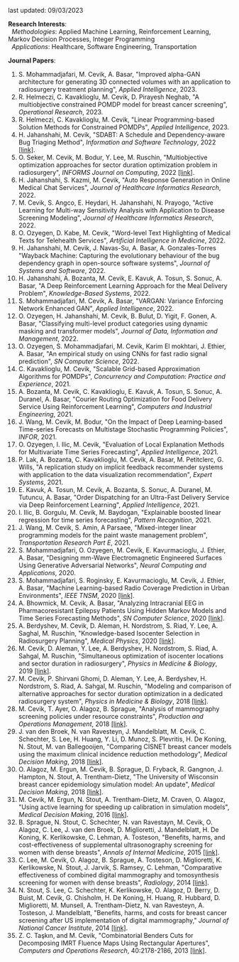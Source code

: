 last updated: 09/03/2023

**Research Interests**:\
  *Methodologies*: Applied Machine Learning, Reinforcement Learning, Markov Decision Processes, Integer Programming\
  *Applications*: Healthcare, Software Engineering, Transportation

**Journal Papers**:
1. S. Mohammadjafari, M. Cevik, A. Basar, "Improved alpha-GAN architecture for generating 3D connected volumes with an application to radiosurgery treatment planning", *Applied Intelligence*, 2023.
1. R. Helmeczi, C. Kavaklioglu, M. Cevik, D. Pirayesh Neghab, "A multiobjective constrained POMDP model for breast cancer screening", *Operational Research*, 2023.
1. R. Helmeczi, C. Kavaklioglu, M. Cevik, "Linear Programming-based Solution Methods for Constrained POMDPs", *Applied Intelligence*, 2023.
1. H. Jahanshahi, M. Cevik, "SDABT: A Schedule and Dependency-aware Bug Triaging Method", *Information and Software Technology*, 2022 [[link]](https://arxiv.org/abs/2204.05972).
1. O. Seker, M. Cevik, M. Bodur, Y. Lee, M. Ruschin, "Multiobjective optimization approaches for sector duration optimization problem in radiosurgery", *INFORMS Journal on Computing*, 2022  [[link]](https://arxiv.org/pdf/2104.13878.pdf).
1. H. Jahanshahi, S. Kazmi, M. Cevik, "Auto Response Generation in Online Medical Chat Services", *Journal of Healthcare Informatics Research*, 2022.
1. M. Cevik, S. Angco, E. Heydari, H. Jahanshahi, N. Prayogo, "Active Learning for Multi-way Sensitivity Analysis with Application to Disease Screening Modeling", *Journal of Healthcare Informatics Research*, 2022.
1. O. Ozyegen, D. Kabe, M. Cevik, "Word-level Text Highlighting of Medical Texts for Telehealth Services", *Artificial Intelligence in Medicine*, 2022.
1. H. Jahanshahi, M. Cevik, J. Navas-Su, A. Basar, A. Gonzales-Torres "Wayback Machine: Capturing the evolutionary behaviour of the bug dependency graph in open-source software systems", *Journal of Systems and Software*, 2022.
1. H. Jahanshahi, A. Bozanta, M. Cevik, E. Kavuk, A. Tosun, S. Sonuc, A. Basar, "A Deep Reinforcement Learning Approach for the Meal Delivery Problem", *Knowledge-Based Systems*, 2022.
1. S. Mohammadjafari, M. Cevik, A. Basar, "VARGAN: Variance Enforcing Network Enhanced GAN", *Applied Intelligence*, 2022.
1. O. Ozyegen, H. Jahanshahi, M. Cevik, B. Bulut, D. Yigit, F. Gonen, A. Basar, "Classifying multi-level product categories using dynamic masking and transformer models", *Journal of Data, Information and Management*, 2022.
1. O. Ozyegen, S. Mohammadjafari, M. Cevik, Karim El mokhtari, J. Ethier, A. Basar, "An empirical study on using CNNs for fast radio signal prediction", *SN Computer Science*, 2022.
1. C. Kavaklioglu, M. Cevik, "Scalable Grid-based Approximation Algorithms for POMDPs", *Concurrency and Computation: Practice and Experience*, 2021.
1. A. Bozanta, M. Cevik, C. Kavaklioglu, E. Kavuk, A. Tosun, S. Sonuc, A. Duranel, A. Basar, "Courier Routing Optimization for Food Delivery Service Using Reinforcement Learning", *Computers and Industrial Engineering*, 2021.
1. J. Wang, M. Cevik, M. Bodur, "On the Impact of Deep Learning-based Time-series Forecasts on Multistage Stochastic Programming Policies", *INFOR*, 2021.
1. O. Ozyegen, I. Ilic, M. Cevik, "Evaluation of Local Explanation Methods for Multivariate Time Series Forecasting", *Applied Intelligence*, 2021.
1. P. Lak, A. Bozanta, C. Kavaklioglu, M. Cevik, A. Basar, M. Petitclerc, G. Wills, "A replication study on implicit feedback recommender systems with application to the data visualization recommendation", *Expert Systems*, 2021.
1. E. Kavuk, A. Tosun, M. Cevik, A. Bozanta, S. Sonuc, A. Duranel, M. Tutuncu, A. Basar, "Order Dispatching for an Ultra-Fast Delivery Service via Deep Reinforcement Learning", *Applied Intelligence*, 2021.
1. I. Ilic, B. Gorgulu, M. Cevik, M. Baydogan, "Explainable boosted linear regression for time series forecasting", *Pattern Recognition*, 2021.
1. J. Wang, M. Cevik, S. Amin, A Parsaee, "Mixed-integer linear programming models for the paint waste management problem", *Transportation Research Part E*, 2021.
1. S. Mohammadjafari, O. Ozyegen, M. Cevik, E. Kavurmacioglu, J. Ethier, A. Basar, "Designing mm-Wave Electromagnetic Engineered Surfaces Using Generative Adversarial Networks", *Neural Computing and Applications*, 2020.
1. S. Mohammadjafari, S. Roginsky, E. Kavurmacioglu, M. Cevik, J. Ethier, A. Basar, "Machine Learning-based Radio Coverage Prediction in Urban Environments", *IEEE TNSM*, 2020 [[link]](https://ieeexplore.ieee.org/abstract/document/9247298).
1. A. Bhowmick, M. Cevik, A. Basar, "Analyzing Intracranial EEG in Pharmacoresistant Epilepsy Patients Using Hidden Markov Models and Time Series Forecasting Methods", *SN Computer Science*, 2020 [[link]](https://link.springer.com/article/10.1007/s42979-020-00345-2).
1. A. Berdyshev, M. Cevik, D. Aleman, H. Nordstrom, S. Riad, Y. Lee, A. Saghal, M. Ruschin, "Knowledge-based Isocenter Selection in Radiosurgery Planning", *Medical Physics*, 2020 [[link]](https://aapm.onlinelibrary.wiley.com/doi/full/10.1002/mp.14305).
1. M. Cevik, D. Aleman, Y. Lee, A. Berdyshev, H. Nordstrom, S. Riad, A. Sahgal, M. Ruschin, "Simultaneous optimization of isocenter locations and sector duration in radiosurgery", *Physics in Medicine & Biology*, 2019 [[link]](https://iopscience.iop.org/article/10.1088/1361-6560/aaf7ce/meta).
1. M. Cevik, P. Shirvani Ghomi, D. Aleman, Y. Lee, A. Berdyshev, H. Nordstrom, S. Riad, A. Sahgal, M. Ruschin, "Modeling and comparison of alternative approaches for sector duration optimization in a dedicated radiosurgery system", *Physics in Medicine & Biology*, 2018 [[link]](https://iopscience.iop.org/article/10.1088/1361-6560/aad105/meta).
1. M. Cevik, T. Ayer, O. Alagoz, B. Sprague, "Analysis of mammography screening policies under resource constraints", *Production and Operations Management*, 2018 [[link]](https://onlinelibrary.wiley.com/doi/abs/10.1111/poms.12842).
1. J. van den Broek, N. van Ravesteyn, J. Mandelblatt, M. Cevik, C. Schechter, S. Lee, H. Huang, Y. Li, D. Munoz, S. Plevritis, H. De Koning, N. Stout, M. van Ballegooijen, "Comparing CISNET breast cancer models using the maximum clinical incidence reduction methodology", *Medical Decision Making*, 2018 [[link]](https://journals.sagepub.com/doi/abs/10.1177/0272989X17743244).
1. O. Alagoz, M. Ergun, M. Cevik, B. Sprague, D. Fryback, R. Gangnon, J. Hampton, N. Stout, A. Trentham-Dietz, "The University of Wisconsin breast cancer epidemiology simulation model: An update", *Medical Decision Making*, 2018 [[link]](https://journals.sagepub.com/doi/abs/10.1177/0272989X17711927).
1. M. Cevik, M. Ergun, N. Stout, A. Trentham-Dietz, M. Craven, O. Alagoz, "Using active learning for speeding up calibration in simulation models", *Medical Decision Making*, 2016 [[link]](https://journals.sagepub.com/doi/abs/10.1177/0272989X15611359).
1. B. Sprague,  N. Stout, C. Schechter, N. van Ravestayn, M. Cevik, O. Alagoz, C. Lee,  J. van den Broek, D. Miglioretti, J. Mandelblatt, H. De Koning, K. Kerlikowske, C. Lehman, A. Tosteson, "Benefits, harms, and cost-effectiveness of supplemental ultrasonography screening for women with dense breasts", *Annals of Internal Medicine*, 2015 [[link]](http://annals.org/acp/content_public/journal/aim/932718/0000605-201502030-00002.pdf).
1. C. Lee, M. Cevik, O. Alagoz, B. Sprague, A. Tosteson, D. Miglioretti, K. Kerlikowske, N. Stout, J. Jarvik, S. Ramsey, C. Lehman, "Comparative effectiveness of combined digital mammography and tomosynthesis screening for women with dense breasts", *Radiology*, 2014 [[link]](https://pubs.rsna.org/doi/abs/10.1148/radiol.14141237).
1. N. Stout, S. Lee, C. Schechter, K. Kerlikowske, O. Alagoz, D. Berry, D. Buist, M. Cevik, G. Chisholm, H. De Koning, H. Huang, R. Hubbard, D. Miglioretti, M. Munsell, A. Trentham-Dietz, N. van Ravesteyn, A. Tosteson, J. Mandelblatt, "Benefits, harms, and costs for breast cancer screening after US implementation of digital mammography," *Journal of National Cancer Institute*, 2014 [[link]](https://academic.oup.com/jnci/article-abstract/106/6/dju092/948863).
1. Z. C. Taşkın, and M. Cevik, "Combinatorial Benders Cuts for Decomposing IMRT Fluence Maps Using Rectangular Apertures", *Computers and Operations Research*, 40:2178-2186, 2013 [[link]](https://www.sciencedirect.com/science/article/pii/S0305054811001985).


